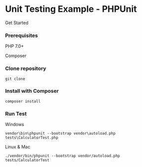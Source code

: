 # Unit Testing Example - PHPUnit

Get Started

### Prerequisites
PHP 7.0+

Composer

### Clone repository
```
git clone
```

### Install with Composer
```
composer install
```
### Run Test

Windows
```
vendor\bin\phpunit --bootstrap vendor\autoload.php tests\CalculatorTest.php
```
Linux & Mac
```
./vendor/bin/phpunit --bootstrap vendor/autoload.php tests/CalculatorTest
```

